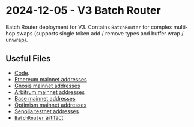 # 2024-12-05 - V3 Batch Router

Batch Router deployment for V3.
Contains `BatchRouter` for complex multi-hop swaps (supports single token add / remove types and buffer wrap / unwrap).

## Useful Files

- [Code](https://github.com/balancer/balancer-v3-monorepo/commit/74d7068fb21565741427cdabfa4f1b539a4bddaa).
- [Ethereum mainnet addresses](./output/mainnet.json)
- [Gnosis mainnet addresses](./output/gnosis.json)
- [Arbitrum mainnet addresses](./output/arbitrum.json)
- [Base mainnet addresses](./output/base.json)
- [Optimism mainnet addresses](./output/optimism.json)
- [Sepolia testnet addresses](./output/sepolia.json)
- [`BatchRouter` artifact](./artifact/BatchRouter.json)

